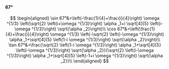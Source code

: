 #### 67°

$$
\begin{aligned}
\sin 67°&=\left(-\frac{1}{4}+\frac{i}{4}\right) \omega ^{1/3} \left(\sqrt{2} \left(i+\omega ^{1/3}\right) \alpha _1+i \sqrt[4]{5} \left(i-\omega ^{1/3}\right)
\sqrt{\alpha _2}\right)\\
\cos 67°&=\left(\frac{1}{4}+\frac{i}{4}\right) \omega ^{1/3} \left(-\sqrt{2} \left(i-\omega ^{1/3}\right) \alpha _1+\sqrt[4]{5} \left(1-i \omega ^{1/3}\right)
\sqrt{\alpha _2}\right)\\
\tan 67°&=\frac{\sqrt{2} \left(1-i \omega ^{1/3}\right) \alpha _1+\sqrt[4]{5} \left(i-\omega ^{1/3}\right) \sqrt{\alpha _2}}{\sqrt{2} \left(i-\omega ^{1/3}\right)
\alpha _1+\sqrt[4]{5} \left(-1+i \omega ^{1/3}\right) \sqrt{\alpha _2}}\\
\end{aligned}
$$

